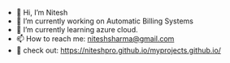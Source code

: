 - 👋 Hi, I’m Nitesh
- 🔭 I’m currently working on Automatic Billing Systems
- 🌱 I’m currently learning azure cloud.
- 📫 How to reach me: niteshsharma@gmail.com
- 🙌 check out: https://niteshpro.github.io/myprojects.github.io/
